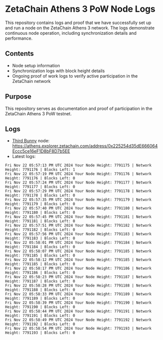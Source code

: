 # ZetaChain Athens 3 PoW Node Logs
This repository contains logs and proof that we have successfully set up and run a node on the ZetaChain Athens 3 network. The logs demonstrate continuous node operation, including synchronization details and performance.

## Contents
- Node setup information
- Synchronization logs with block height details
- Ongoing proof of work logs to verify active participation in the ZetaChain network

## Purpose
This repository serves as documentation and proof of participation in the ZetaChain Athens 3 PoW testnet.

## Logs

- [Third Bunny](https://thirdbunny.xyz/) node: https://athens.explorer.zetachain.com/address/0x225254d35dE666064Eccc5ce16eF1D8bF8D7b5EE
- Latest logs:
```
Fri Nov 22 05:57:13 PM UTC 2024 Your Node Height: 7791175 | Network Height: 7791176 | Blocks Left: 1
Fri Nov 22 05:57:19 PM UTC 2024 Your Node Height: 7791176 | Network Height: 7791176 | Blocks Left: 0
Fri Nov 22 05:57:24 PM UTC 2024 Your Node Height: 7791177 | Network Height: 7791177 | Blocks Left: 0
Fri Nov 22 05:57:29 PM UTC 2024 Your Node Height: 7791178 | Network Height: 7791178 | Blocks Left: 0
Fri Nov 22 05:57:35 PM UTC 2024 Your Node Height: 7791179 | Network Height: 7791179 | Blocks Left: 0
Fri Nov 22 05:57:40 PM UTC 2024 Your Node Height: 7791180 | Network Height: 7791180 | Blocks Left: 0
Fri Nov 22 05:57:45 PM UTC 2024 Your Node Height: 7791181 | Network Height: 7791181 | Blocks Left: 0
Fri Nov 22 05:57:51 PM UTC 2024 Your Node Height: 7791182 | Network Height: 7791182 | Blocks Left: 0
Fri Nov 22 05:57:56 PM UTC 2024 Your Node Height: 7791183 | Network Height: 7791183 | Blocks Left: 0
Fri Nov 22 05:58:01 PM UTC 2024 Your Node Height: 7791184 | Network Height: 7791184 | Blocks Left: 0
Fri Nov 22 05:58:07 PM UTC 2024 Your Node Height: 7791185 | Network Height: 7791185 | Blocks Left: 0
Fri Nov 22 05:58:12 PM UTC 2024 Your Node Height: 7791185 | Network Height: 7791185 | Blocks Left: 0
Fri Nov 22 05:58:17 PM UTC 2024 Your Node Height: 7791186 | Network Height: 7791186 | Blocks Left: 0
Fri Nov 22 05:58:23 PM UTC 2024 Your Node Height: 7791187 | Network Height: 7791187 | Blocks Left: 0
Fri Nov 22 05:58:28 PM UTC 2024 Your Node Height: 7791188 | Network Height: 7791188 | Blocks Left: 0
Fri Nov 22 05:58:33 PM UTC 2024 Your Node Height: 7791189 | Network Height: 7791189 | Blocks Left: 0
Fri Nov 22 05:58:39 PM UTC 2024 Your Node Height: 7791190 | Network Height: 7791190 | Blocks Left: 0
Fri Nov 22 05:58:44 PM UTC 2024 Your Node Height: 7791191 | Network Height: 7791191 | Blocks Left: 0
Fri Nov 22 05:58:49 PM UTC 2024 Your Node Height: 7791192 | Network Height: 7791192 | Blocks Left: 0
Fri Nov 22 05:58:54 PM UTC 2024 Your Node Height: 7791193 | Network Height: 7791193 | Blocks Left: 0
```
